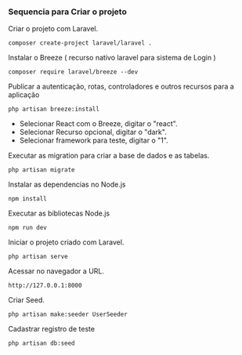 ### Sequencia para Criar o projeto ###

Criar o projeto com Laravel.
```
composer create-project laravel/laravel .
```

Instalar o Breeze ( recurso nativo laravel para sistema de Login )
```
composer require laravel/breeze --dev
```

Publicar a autenticação, rotas, controladores e outros recursos para a aplicação
```
php artisan breeze:install
```
* Selecionar React com o Breeze, digitar o "react".
* Selecionar Recurso opcional, digitar o "dark".
* Selecionar framework para teste, digitar o "1".

Executar as migration para criar a base de dados e as tabelas.
```
php artisan migrate
```

Instalar as dependencias no Node.js
```
npm install
```

Executar as bibliotecas Node.js
```
npm run dev
```

Iniciar o projeto criado com Laravel.
```
php artisan serve
```

Acessar no navegador a URL.
```
http://127.0.0.1:8000
```

Criar Seed. 
```
php artisan make:seeder UserSeeder
```

Cadastrar registro de teste
```
php artisan db:seed
```